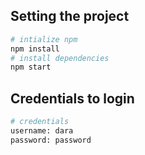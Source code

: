 ## Setting the project

```bash
# intialize npm
npm install
# install dependencies
npm start
```

## Credentials to login

```bash
# credentials
username: dara
password: password
```

